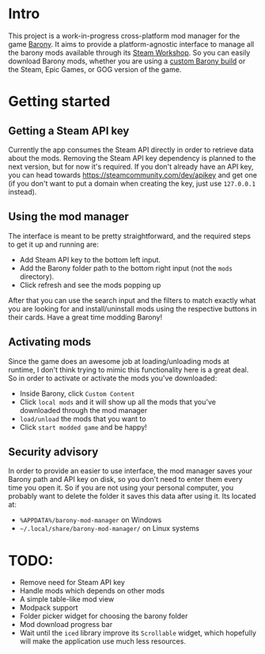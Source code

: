 # Intro
This project is a work-in-progress cross-platform mod manager for the game
[Barony](https://store.steampowered.com/app/371970/Barony/). It aims to provide
a platform-agnostic interface to manage all the barony mods available through its
[Steam Workshop](https://steamcommunity.com/workshop/about/?appid=371970). So
you can easily download Barony mods, whether you are using a [custom Barony build](https://github.com/TurningWheel/Barony)
or the Steam, Epic Games, or GOG version of the game.

# Getting started

## Getting a Steam API key
Currently the app consumes the Steam API directly in order to retrieve data
about the mods. Removing the Steam API key dependency is planned to the next
version, but for now it's required. If you don't already have an API key, you
can head towards https://steamcommunity.com/dev/apikey and get one (if you don't
want to put a domain when creating the key, just use `127.0.0.1` instead).

## Using the mod manager
The interface is meant to be pretty straightforward, and the required steps to
get it up and running are:

- Add Steam API key to the bottom left input.
- Add the Barony folder path to the bottom right input (not the `mods` directory).
- Click refresh and see the mods popping up

After that you can use the search input and the filters to match exactly what
you are looking for and install/uninstall mods using the respective buttons in
their cards. Have a great time modding Barony!

## Activating mods
Since the game does an awesome job at loading/unloading mods at runtime, I don't
think trying to mimic this functionality here is a great deal. So in order to
activate or activate the mods you've downloaded:
- Inside Barony, click `Custom Content`
- Click `local mods` and it will show up all the mods that you've downloaded
    through the mod manager
- `load/unload` the mods that you want to
- Click `start modded game` and be happy!

## Security advisory
In order to provide an easier to use interface, the mod manager saves your Barony
path and API key on disk, so you don't need to enter them every time you open
it. So if you are not using your personal computer, you probably want to delete
the folder it saves this data after using it. Its located at:
- `%APPDATA%/barony-mod-manager` on Windows
- `~/.local/share/barony-mod-manager/` on Linux systems

# TODO:
- Remove need for Steam API key
- Handle mods which depends on other mods
- A simple table-like mod view
- Modpack support
- Folder picker widget for choosing the barony folder
- Mod download progress bar
- Wait until the `iced` library improve its `Scrollable` widget, which hopefully
  will make the application use much less resources.
